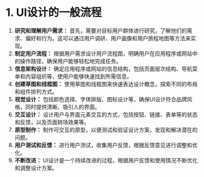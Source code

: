 # 1. UI设计的一般流程

1. **研究和理解用户需求：** 首先，需要对目标用户群体进行研究，了解他们的需求、偏好和行为。这可以通过用户调研、用户画像和用户旅程地图等方法来实现。
2. **制定用户流程：** 根据用户需求设计用户流程图，明确用户在应用程序或网站中的操作路径，确保用户能够轻松地完成任务。
3. **信息架构设计：** 确定应用程序或网站的信息结构，包括页面层次结构、导航菜单和内容组织等，使用户能够快速找到所需信息。
4. **创建草图和线框图：** 使用草图和线框图来快速表达设计概念，探索不同的布局和组件排列方式。
5. **视觉设计：** 包括颜色选择、字体排版、图标设计等，确保UI设计符合品牌风格，同时提供清晰、吸引人的界面。
6. **交互设计：** 设计用户与界面元素交互的方式，包括按钮、链接、表单等的状态和反馈，以及页面转场效果等。
7. **原型制作：** 制作可交互的原型，以便测试和验证设计方案，发现和解决潜在的问题。
8. **用户测试和反馈：** 进行用户测试，收集用户反馈，根据反馈意见进行调整和优化。
9. **不断改进：** UI设计是一个持续改进的过程，根据用户反馈和使用情况不断优化和调整设计方案。